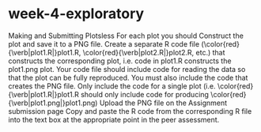 # week-4-exploratory
Making and Submitting Plotsless  For each plot you should  Construct the plot and save it to a PNG file. Create a separate R code file (\color{red}{\verb|plot1.R|}plot1.R, \color{red}{\verb|plot2.R|}plot2.R, etc.) that constructs the corresponding plot, i.e. code in plot1.R constructs the plot1.png plot. Your code file should include code for reading the data so that the plot can be fully reproduced. You must also include the code that creates the PNG file. Only include the code for a single plot (i.e. \color{red}{\verb|plot1.R|}plot1.R should only include code for producing \color{red}{\verb|plot1.png|}plot1.png) Upload the PNG file on the Assignment submission page Copy and paste the R code from the corresponding R file into the text box at the appropriate point in the peer assessment.
